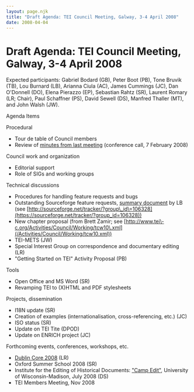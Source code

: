 ```yaml
---
layout: page.njk
title: "Draft Agenda: TEI Council Meeting, Galway, 3-4 April 2008"
date: 2008-04-04
---
```

# Draft Agenda: TEI Council Meeting, Galway, 3-4 April                2008







Expected participants: Gabriel Bodard (GB),
 Peter Boot (PB), Tone Bruvik (TB), Lou Burnard (LB),
 Arianna Ciula (AC), James Cummings (JC), Dan O'Donnell
 (DO), Elena Pierazzo (EP), Sebastian Rahtz (SR),
 Laurent Romary (LR; Chair), Paul Schaffner (PS), David
 Sewell (DS), Manfred Thaller (MT), and John Walsh
 (JW).





Agenda Items
 
 
 Procedural
 
 * Tour de table of Council members
* Review of [minutes
 from last meeting](/Activities/Council/Meetings/tcm37.xml) (conference call, 7 February 2008\)




 Council work and organization
 
 * Editorial support
* Role of SIGs and working groups




 Technical discussions
 
 * Procedures for handling feature requests and bugs
* Outstanding Sourceforge feature requests, [summary document](/activities/council/working/currently-open-sf-tracker-items/) by LB (see [http://sourceforge.net/tracker/?group\_id\=106328](https://sourceforge.net/tracker/?group_id=106328))
* New chapter proposal (from Brett Zamir; see [http://www.tei\-c.org/Activities/Council/Working/tcw10\.xml](/Activities/Council/Working/tcw10.xml))
* TEI\-METS (JW)
* Special Interest Group on correspondence and
 documentary editing (LR)
* "Getting Started on TEI" Activity Proposal (PB)




 Tools
 
 * Open Office and MS Word (SR)
* Revamping TEI to (X)HTML and PDF stylesheets




 Projects, dissemination
 
 * I18N update (SR)
* Creation of examples (internationalisation, cross\-referencing, etc.) (JC)
* ISO status (SR)
* Update on TEI Tite (DPOD)
* Update on ENRICH project (JC)




 Forthcoming events, conferences, workshops, etc.
 
 * [Dublin Core 2008](http://dc2008.de/) (LR)
* Oxford Summer School 2008 (SR)
* Institute for the Editing of Historical Documents: ["Camp Edit"](http://www.wisconsinhistory.org/about/campedit/index.asp),
 University of Wisconsin\-Madison, July 2008 (DS)
* TEI Members Meeting, Nov 2008






